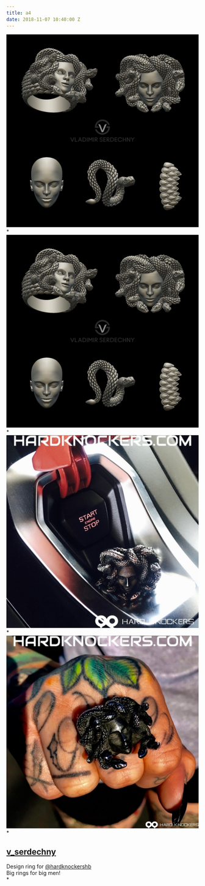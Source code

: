 ```yaml
---
title: a4
date: 2018-11-07 10:40:00 Z
---
```


<a href="gallery.html" class="ajax-popup-link"><img class="img-responsive" alt="sample" class="ajax-popup-link" src="img/portf_gal/main/3.jpg"></a>*
<img class="img-responsive" alt="sample" src="img/portf_gal/3/1.jpg">*
<img class="img-responsive" alt="sample" src="img/portf_gal/3/2.jpg">*
<img class="img-responsive" alt="sample" src="img/portf_gal/3/3.jpg">*
<div class="description"><div class="P9YgZ"><div class="C7I1f X7jCj"><div class="C4VMK"><h2 class="_6lAjh"><a class="FPmhX notranslate TlrDj" title="v_serdechny" href="/v_serdechny/">v_serdechny</a></h2><span title="Отредактировано">Design ring for <a class="notranslate" href="/hardknockershb/">@hardknockershb</a> <br>Big rings for big men!</span></div></div></div></div>*